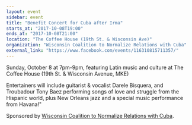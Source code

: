 ```yaml
---
layout: event
sidebar: event
title: "Benefit Concert for Cuba after Irma"
starts_at: "2017-10-08T19:00"
ends_at: "2017-10-08T21:00"
location: "The Coffee House (19th St. & Wisconsin Ave)"
organization: "Wisconsin Coalition to Normalize Relations with Cuba"
external_link: "https://www.facebook.com/events/116310815711357/"
---
```


Sunday, October 8 at 7pm-9pm, featuring Latin music and culture at The Coffee House (19th St. & Wisconsin Avenue, MKE)

Entertainers will include guitarist & vocalist Darele Bisquera, and Troubadour Tony Baez performing songs of love and struggle from the Hispanic world, plus New Orleans jazz and a special music performance from Havana!"

Sponsored by [Wisconsin Coalition to Normalize Relations with Cuba](https://wicuba.wordpress.com).
